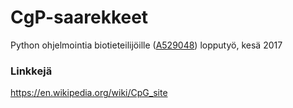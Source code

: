 # CgP-saarekkeet
Python ohjelmointia biotieteilijöille ([A529048](https://courses.helsinki.fi/fi/a529048/117990987)) lopputyö, kesä 2017

### Linkkejä

https://en.wikipedia.org/wiki/CpG_site
